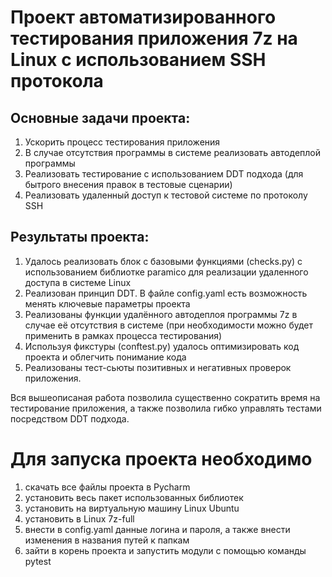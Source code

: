 # Проект автоматизированного тестирования приложения 7z на Linux с использованием SSH протокола
## Основные задачи проекта:
1. Ускорить процесс тестирования приложения
2. В случае отсутствия программы в системе реализовать автодеплой программы
3. Реализовать тестирование с использованием DDT подхода (для бытрого внесения правок в тестовые сценарии)
4. Реализовать удаленный доступ к тестовой системе по протоколу SSH

## Результаты проекта:
1. Удалось реализовать блок с базовыми функциями (checks.py) с использованием библиотке paramico для реализации удаленного доступа в системе Linux
2. Реализован принцип DDT. В файле config.yaml есть возможность менять ключевые параметры проекта
3. Реализованы функции удалённого автодеплоя программы 7z в случае её отсутствия в системе (при необходимости можно будет применить в рамках процесса тестирования)
4. Используя фикстуры (conftest.py) удалось оптимизировать код проекта и облегчить понимание кода
5. Реализованы тест-сьюты позитивных и негативных проверок приложения.

Вся вышеописаная работа позволила существенно сократить время на тестирование приложения, а также позволила гибко управлять тестами посредством DDT подхода.

# Для запуска проекта необходимо
1. скачать все файлы проекта в Pycharm
2. установить весь пакет использованных библиотек
3. установить на виртуальную машину Linux Ubuntu
4. установить в Linux 7z-full
5. внести в config.yaml данные логина и пароля, а также внести изменения в названия путей к папкам
6. зайти в корень проекта и запустить модули с помощью команды pytest 
